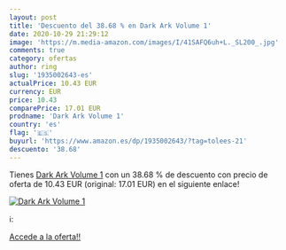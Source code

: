 ```yaml
---
layout: post
title: 'Descuento del 38.68 % en Dark Ark Volume 1'
date: 2020-10-29 21:29:12
image: 'https://m.media-amazon.com/images/I/41SAFQ6uh+L._SL200_.jpg'
comments: true
category: ofertas
author: ring
slug: '1935002643-es'
actualPrice: 10.43 EUR
currency: EUR
price: 10.43
comparePrice: 17.01 EUR
prodname: 'Dark Ark Volume 1'
country: 'es'
flag: '🇪🇸'
buyurl: 'https://www.amazon.es/dp/1935002643/?tag=tolees-21'
descuento: '38.68'
---
```


Tienes [Dark Ark Volume 1](https://www.amazon.es/dp/1935002643/?tag=tolees-21) con un 38.68 % de descuento con precio de oferta de 10.43 EUR (original: 17.01 EUR) en el siguiente enlace!

[![Dark Ark Volume 1](https://m.media-amazon.com/images/I/41SAFQ6uh+L._SL200_.jpg)](https://www.amazon.es/dp/1935002643/?tag=tolees-21)

ℹ️:


[Accede a la oferta!!](https://www.amazon.es/dp/1935002643/?tag=tolees-21)
